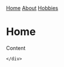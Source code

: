 <!DOCTYPE html>
<html lang="en">

<head>
    <meta charset="UTF-8">
    <meta http-equiv="X-UA-Compatible" content="IE=edge">
    <meta name="viewport" content="width=device-width, initial-scale=1.0">
    <title>Home</title>
    <link rel="stylesheet" href="style.css">
</head>

<body>
    <nav>
        <a href="../bioSite/home.html">Home</a>
        <a href="../bioSite/about.html">About</a>
        <a href="../bioSite/hobby.html">Hobbies</a>
    </nav>
    <div class="mainContent">
        <h1>Home</h1>
        <p>Content</p>

    </div>
</body>

</html>